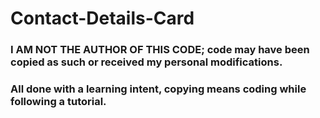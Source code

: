 # Contact-Details-Card

### I AM NOT THE AUTHOR OF THIS CODE; code may have been copied as such or received my personal modifications.
### All done with a learning intent, copying means coding while following a tutorial.
